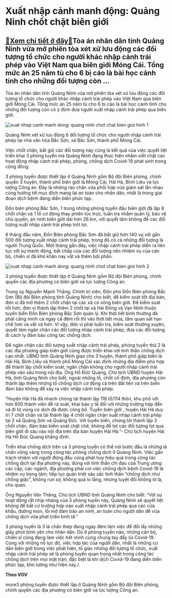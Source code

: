 Xuất nhập cảnh manh động: Quảng Ninh chốt chặt biên giới
========================================================

[:gift:Xem chi tiết ở đây:gift:](https://hddtvn.com/xuat-nhap-canh-manh-dong-quang-ninh-chot-chat-bien-gioi/)Tòa án nhân dân tỉnh Quảng Ninh vừa mở phiên tòa xét xử lưu động các đối tượng tổ chức cho người khác nhập cảnh trái phép vào Việt Nam qua biên giới Móng Cái. Tổng mức án 25 năm tù cho 6 bị cáo là bài học cảnh tỉnh cho những đối tượng còn …
------------------------------------------------------------------------------------------------------------------------------------------------------------------------------------------------------------------------------------------------


Tòa án nhân dân tỉnh Quảng Ninh vừa mở phiên tòa xét xử lưu động các đối tượng tổ chức cho người khác nhập cảnh trái phép vào Việt Nam qua biên giới Móng Cái. Tổng mức án 25 năm tù cho 6 bị cáo là bài học cảnh tỉnh cho những đối tượng còn có ý định đưa người xuất nhập cảnh trái phép qua biên giới.





![xuat nhap canh manh dong: quang ninh chot chat bien gioi hinh 1](https://haiquanonline.com.vn/stores/news_dataimages/hungnm/082020/08/08/xuat-nhap-canh-manh-dong-quang-ninh-chot-chat-bien-gioi-18-.4213.jpg?rt=20200808085220 "xuất nhập cảnh manh động: quảng ninh chốt chặt bi&ecirc;n giới h&igrave;nh 1")


Quảng Ninh xét xử lưu động 6 đối tượng tổ chức cho người nhập cảnh trái phép tại nhà văn hóa Bắc Sơn, xã Bắc Sơn, thành phố Móng Cái.



Việc chốt chặn, bắt giữ các đối tượng này cũng là kết quả của việc quyết liệt triển khai 3 phòng tuyến mà Quảng Ninh đang thực hiện nhằm siết chặt các hoạt động nhập cảnh trái phép, phòng, chống dịch Covid-19 phát sinh trong cộng đồng.


3 phòng tuyến được thiết lập ở Quảng Ninh gồm Bộ đội Biên phòng, chính quyền 3 huyện, thành phố biên giới là Móng Cái, Hải Hà, Bình Liêu và lực lượng Công an. Đây là những rào chắn vừa phối hợp vừa giám sát lẫn nhau cùng hướng tới mục đích mang lại an toàn cho nhân dân, nhất là trong giai đoạn dịch bệnh đang diễn biến phức tạp.


Đồn biên phòng Bắc Sơn, 1 trong những phòng tuyến đầu biên giới đã lập 8 chốt chặn và 1 tổ cơ động thay phiên túc trực, tuần tra nhằm quản lý, bảo vệ chủ quyền, an ninh biên giới dài hơn 26 km, với quyết tâm không để các đối tượng xuất nhập cảnh trái phép trót lọt.


6 tháng đầu năm, Đồn Biên phòng Bắc Sơn đã bắt giữ hơn 140 vụ với gần 500 đối tượng xuất nhập cảnh trái phép, trong đó có cả những đối tượng là người Trung Quốc. Một tháng gần đây, việc nhập cảnh trái phép diễn ra liên tục với sự manh động, bất chấp của các đối tượng nên nhiệm vụ của cán bộ, chiến sĩ đã khó khăn nay vất vả thêm bội phần.





![xuat nhap canh manh dong: quang ninh chot chat bien gioi hinh 2](https://haiquanonline.com.vn/stores/news_dataimages/hungnm/082020/08/08/xuat-nhap-canh-manh-dong-quang-ninh-chot-chat-bien-gioi-18-.7991.jpg?rt=20200808085220 "xuất nhập cảnh manh động: quảng ninh chốt chặt bi&ecirc;n giới h&igrave;nh 2")


3 phòng tuyến được thiết lập ở Quảng Ninh gồm Bộ đội Biên phòng, chính quyền các địa phương có biên giới và lực lượng Công an. 



Trung úy Nguyễn Mạnh Thắng, Chính trị viên, Đồn phó Đồn Biên phòng Bắc Sơn (Bộ đội Biên phòng tỉnh Quảng Ninh) cho biết, để kiểm soát tốt địa bàn, đơn vị đã mở thêm 2 chốt chặn tại các xã có sông biên giới. Để kiểm soát tốt hơn, đơn vị thành lập thêm 2 chốt tại xã Hải Đông và Vạn Ninh thuộc tuyến biển Đồn Biên phòng Bắc Sơn quản lý. Khi thời tiết bình thường đã phải căng mình cả ngày cả đêm rồi thì vào thời tiết mưa, tầm quan sát hạn chế hơn và vất vả hơn. Vì vậy, đơn vị phải tuần tra, kiểm soát thường xuyên, quyết tâm ngăn chặn các đối tượng nhập cảnh trái phép, đưa các đối tượng đi cách ly đảm bảo công tác chống dịch.


Để ngăn chặn các đối tượng xuất nhập cảnh trái phép, phòng tuyến thứ 2 là các địa phương giáp biên giới cũng được triển khai với tinh thần chống dịch cao nhất. UBND tỉnh Quảng Ninh giao cho 3 huyện, thành phố giáp biên là Hải Hà, Bình Liêu và thành phố Móng Cái xác định những địa điểm phù hợp để thành lập chốt kiểm soát, ngăn chặn không cho người nhập cảnh trái phép vào sâu trong nội địa. Ông Hồ Đức Quang, Chủ tịch UBND huyện Hải Hà, tỉnh Quảng Ninh cho biết, ngoài những tổ, chốt cố định, địa phương còn thành lập thêm những tổ chống dịch cơ động cả trên đất liền và trên biển đảm bảo không để xảy ra việc nhập cảnh trái phép.


“Huyện Hải Hà đã nhanh chóng tái thành lập 118 tổ/114 thôn, khu phố với hơn 600 thành viên để rà soát, khai báo y tế đối với những trường hợp đến và đi từ vùng có dịch đã được công bố. Tuyến biên giới , huyện Hải Hà duy trì 7 chốt chặn và tái thành lập 4 chốt ngăn chặn xuất nhập cảnh trái phép tại 2 xã Quảng Sơn và Quảng Đức. Với tuyến biển, chúng tôi thành lập 3 chốt chặn, đảm bảo kiểm soát chặt chẽ, không để lọt các đối tượng lọt qua biên giới đi sâu vào nội địa trên địa bàn huyện Hải Hà.”- Chủ tịch huyện Hải Hà Hồ Đức Quang khẳng định.


 Triển khai chống dịch trên cả 3 phòng tuyến có thể nói bước đầu là những lá chắn vững vàng trong công tác phòng chống dịch ở Quảng Ninh. Việc gắn trách nhiệm với người đứng đầu cũng phát huy hiệu quả trong công tác chống dịch tại địa phương này, đúng với tinh thần chỉ đạo của Trung ương: các cấp, các ngành, địa phương phải coi việc chống dịch bệnh Covid-19 là nhiệm vụ trọng tâm; tiếp tục quán triệt sâu sắc tinh thần “chống dịch như chống giặc”, không run sợ, không quá lo lắng, nhưng tuyệt đối không lơ là, chủ quan.


Ông Nguyễn Văn Thắng, Chủ tịch UBND tỉnh Quảng Ninh cho biết: “Với sự hoạt động rất nhịp nhàng của 3 phòng tuyến này, Quảng Ninh sẽ quyết liệt không để bất cứ trường hợp nào xuất nhập cảnh trái phép qua các cửa khẩu, đường mòn, lối mở đảm bảo an ninh, an toàn cho người dân để vừa chống dịch vừa phát triển kinh tế.”


3 phòng tuyến là 3 lá chắn thép đang ngày đêm làm việc để đổi lấy những giây phút bình yên cho nhân dân. Dù ở phòng tuyến nào, những cán bộ, chiến sĩ cũng đang làm việc hết mình cùng chung tay đẩy lùi Covid-19. Cùng với những nỗ lực đó, việc hợp tác của người dân, nhất là những cư dân biên giới trong việc phát hiện, tố giác những đối tượng tổ chức, xuất nhập cảnh trái phép sẽ là phòng tuyến quan trọng nhất trong công tác chống dịch trên mọi mặt trận, đặc biệt là khi dịch Covid-19 đang diễn biến phức tạp, khó lường như hiện nay./.




**Theo VOV**



more3 phòng tuyến được thiết lập ở Quảng Ninh gồm Bộ đội Biên phòng, chính quyền các địa phương có biên giới và lực lượng Công an.

